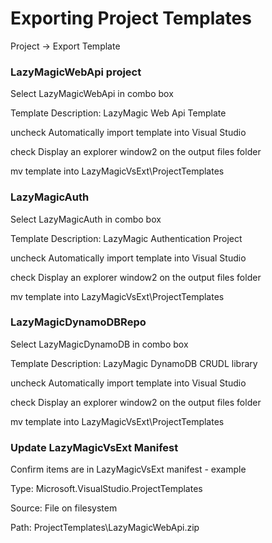 # Exporting Project Templates
Project -> Export Template

### LazyMagicWebApi project

Select LazyMagicWebApi in combo box

Template Description: LazyMagic Web Api Template

uncheck Automatically import template into Visual Studio

check Display an explorer window2 on the output files folder

mv template into LazyMagicVsExt\ProjectTemplates

### LazyMagicAuth

Select LazyMagicAuth in combo box

Template Description: LazyMagic Authentication Project

uncheck Automatically import template into Visual Studio

check Display an explorer window2 on the output files folder

mv template into LazyMagicVsExt\ProjectTemplates

### LazyMagicDynamoDBRepo

Select LazyMagicDynamoDB in combo box

Template Description: LazyMagic DynamoDB CRUDL library

uncheck Automatically import template into Visual Studio

check Display an explorer window2 on the output files folder

mv template into LazyMagicVsExt\ProjectTemplates

### Update LazyMagicVsExt Manifest
Confirm items are in LazyMagicVsExt manifest - example

Type: Microsoft.VisualStudio.ProjectTemplates

Source: File on filesystem

Path: ProjectTemplates\LazyMagicWebApi.zip
